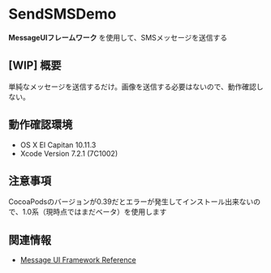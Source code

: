 # SendSMSDemo

**MessageUIフレームワーク** を使用して、SMSメッセージを送信する

## [WIP] 概要

単純なメッセージを送信するだけ。画像を送信する必要はないので、動作確認しない。

## 動作確認環境

- OS X EI Capitan 10.11.3
- Xcode Version 7.2.1 (7C1002)

## 注意事項

CocoaPodsのバージョンが0.39だとエラーが発生してインストール出来ないので、1.0系（現時点ではまだベータ）を使用します

## 関連情報

- [Message UI Framework Reference](https://developer.apple.com/library/prerelease/ios/documentation/MessageUI/Reference/MessageUI_Framework_Reference/index.html#//apple_ref/doc/uid/TP40008274)
